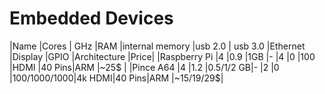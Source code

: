 # Embedded Devices

|Name           |Cores  | GHz   |RAM  |internal memory  |usb 2.0    | usb 3.0 |Ethernet   |Display  |GPIO   |Architecture |Price|
|Raspberry Pi   |4      |0.9    |1GB  |-                |4          |0        |100        |HDMI     |40 Pins|ARM          |~25$ |
|Pince A64      |4      |1.2    |0.5/1/2 GB|-           |2          |0        |100/1000/1000|4k HDMI|40 Pins|ARM     |~15/19/29$|
